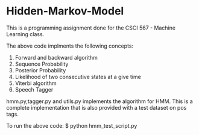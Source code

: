 # Hidden-Markov-Model
This is a programming assignment done for the CSCI 567 - Machine Learning class.

The above code implments the following concepts:
1) Forward and backward algorithm
2) Sequence Probability
3) Posterior Probability
4) Likelihood of two consecutive states at a give time
5) Viterbi algorithm
6) Speech Tagger

hmm.py,tagger.py and utils.py implements the algorithm for HMM. This is a complete implementation that is also provided with a test dataset on pos tags.

To run the above code: $ python hmm_test_script.py
